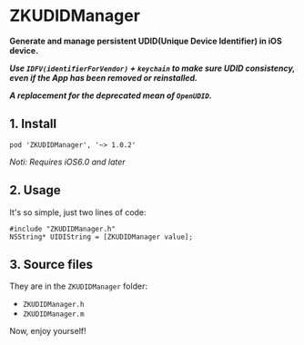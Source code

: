 # ZKUDIDManager

**Generate and manage persistent UDID(Unique Device Identifier) in iOS device.**

***Use `IDFV(identifierForVendor)` + `keychain` to make sure UDID consistency, even if the App has been removed or reinstalled.***

***A replacement for the deprecated mean of `OpenUDID`.***

## 1. Install

```
pod 'ZKUDIDManager', '~> 1.0.2'
```

*Noti: Requires iOS6.0 and later*

## 2. Usage
It's so simple, just two lines of code:

```
#include "ZKUDIDManager.h"
NSString* UIDIString = [ZKUDIDManager value];
```

## 3. Source files
They are in the `ZKUDIDManager` folder:   

- `ZKUDIDManager.h`  
- `ZKUDIDManager.m`  

Now, enjoy yourself!

